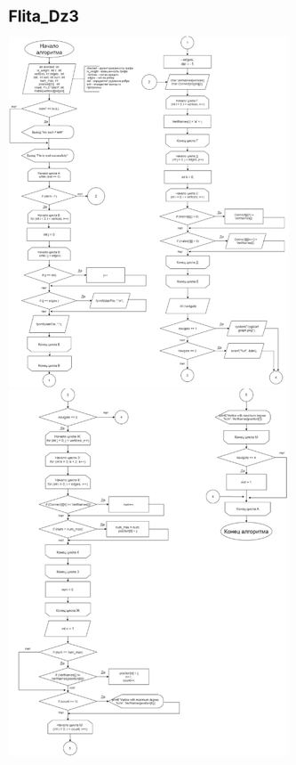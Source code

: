 # Flita_Dz3

![Структурна схема:](https://github.com/beplop/Flita_Dz3/blob/main/struct%20scheme1.png)
![xxxxxxxxxxxxxxxxxxxxxxxxxxxxxxxxxxxxxxxxxxxxxxxxxxxxxxxxxxxxxxxxxxxxxxxxxxxxxxxxxxxxxxxxxxxxxxxxxxxxxxxxxxxxxxxxxxxxxxxxxxxxxxxxxxxxxxxxxxxxxxxxxxxxxxxxxxxxxxxxxxxxxxxxxxxxx](https://github.com/beplop/Flita_Dz3/blob/main/struct%20scheme2.png)
